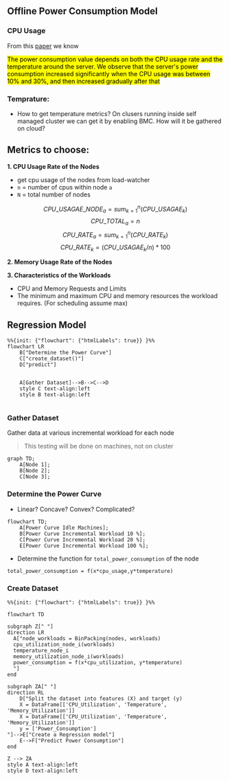 ## Offline Power Consumption Model

### CPU Usage
From this [paper](https://american-cse.org/sites/csci2020proc/pdfs/CSCI2020-6SccvdzjqC7bKupZxFmCoA/762400b269/762400b269.pdf) we know

<mark>The power consumption value depends on both the CPU usage rate and the temperature around the server.
We observe that the server's power consumption increased significantly when the CPU usage was between 10% and 30%, and then increased gradually after that</mark>

### Temprature:

- How to get temperature metrics?
On clusers running inside self managed cluster we can get it by enabling BMC. How will it be gathered on cloud?

## Metrics to choose:

**1. CPU Usage Rate of the Nodes**
- get cpu usage of the nodes from load-watcher 
- `n` = number of cpus within node `a`
- `N` = total number of nodes

$$CPU\_USAGAE\_NODE_a = sum_{k=1}^n(CPU\_USAGAE_k)$$
$$CPU\_TOTAL_a = n$$
$$CPU\_RATE_a = sum_{k=1}^n(CPU\_RATE_k)$$
$$CPU\_RATE_k = (CPU\_USAGAE_k / n) * 100$$

**2. Memory Usage Rate of the Nodes**

**3. Characteristics of the Workloads**
- CPU and Memory Requests and Limits
- The minimum and maximum CPU and memory resources the workload requires. (For scheduling assume max)

## Regression Model



<script src="https://cdnjs.cloudflare.com/ajax/libs/mermaid/8.14.0/mermaid.min.js"></script>


```mermaid
%%{init: {"flowchart": {"htmlLabels": true}} }%%
flowchart LR
    B["Determine the Power Curve"]
    C["create_dataset()"]
    D["predict"]


    A[Gather Dataset]-->B-->C-->D
    style C text-align:left
    style B text-align:left
    
```


### Gather Dataset

Gather data at various incremental workload for each node

>This testing will be done on machines, not on cluster

```mermaid
graph TD;
    A[Node 1];
    B[Node 2];
    C[Node 3];
```


### Determine the Power Curve

- Linear? Concave? Convex? Complicated?

```mermaid
flowchart TD;
    A[Power Curve Idle Machines];
    B[Power Curve Incremental Workload 10 %];
    C[Power Curve Incremental Workload 20 %];
    E[Power Curve Incremental Workload 100 %];

```
 - Determine the function for `total_power_consumption` of the node
```
total_power_consumption = f(x*cpu_usage,y*temperature)
```
### Create Dataset

```mermaid
%%{init: {"flowchart": {"htmlLabels": true}} }%%

flowchart TD

subgraph Z[" "]
direction LR
  A["node_workloads = BinPacking(nodes, workloads)
  cpu_utilization_node_i(workloads)
  temperature_node_i
  memory_utilization_node_i(workloads)
  power_consumption = f(x*cpu_utilization, y*temperature)
  "]
end

subgraph ZA[" "]
direction RL
    D["Split the dataset into features (X) and target (y)
    X = DataFrame[['CPU_Utilization', 'Temperature', 'Memory_Utilization']]
    X = DataFrame[['CPU_Utilization', 'Temperature', 'Memory_Utilization']]
    y = ['Power_Consumption']
"]-->E["Create a Regression model"]
    E-->F["Predict Power Consumption"]
end

Z --> ZA
style A text-align:left
style D text-align:left
```